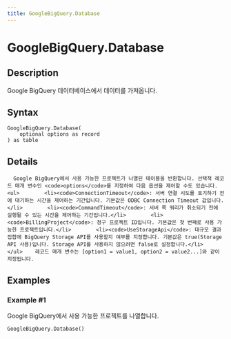 ```yaml
---
title: GoogleBigQuery.Database
---
```


# GoogleBigQuery.Database


## Description

Google BigQuery 데이터베이스에서 데이터를 가져옵니다.


## Syntax

```powerquery
GoogleBigQuery.Database(
    optional options as record
) as table
```


## Details

      Google BigQuery에서 사용 가능한 프로젝트가 나열된 테이블을 반환합니다. 선택적 레코드 매개 변수인 <code>options</code>를 지정하여 다음 옵션을 제어할 수도 있습니다.      <ul>        <li><code>ConnectionTimeout</code>: 서버 연결 시도를 포기하기 전에 대기하는 시간을 제어하는 기간입니다. 기본값은 ODBC Connection Timeout 값입니다.</li>        <li><code>CommandTimeout</code>: 서버 쪽 쿼리가 취소되기 전에 실행될 수 있는 시간을 제어하는 기간입니다.</li>        <li><code>BillingProject</code>: 청구 프로젝트 ID입니다. 기본값은 첫 번째로 사용 가능한 프로젝트입니다.</li>        <li><code>UseStorageApi</code>: 대규모 결과 집합에 BigQuery Storage API를 사용할지 여부를 지정합니다. 기본값은 true(Storage API 사용)입니다. Storage API를 사용하지 않으려면 false로 설정합니다.</li>      </ul>    레코드 매개 변수는 [option1 = value1, option2 = value2...]와 같이 지정됩니다.    


## Examples

### Example #1 
Google BigQuery에서 사용 가능한 프로젝트를 나열합니다.
```powerquery
GoogleBigQuery.Database()
```



